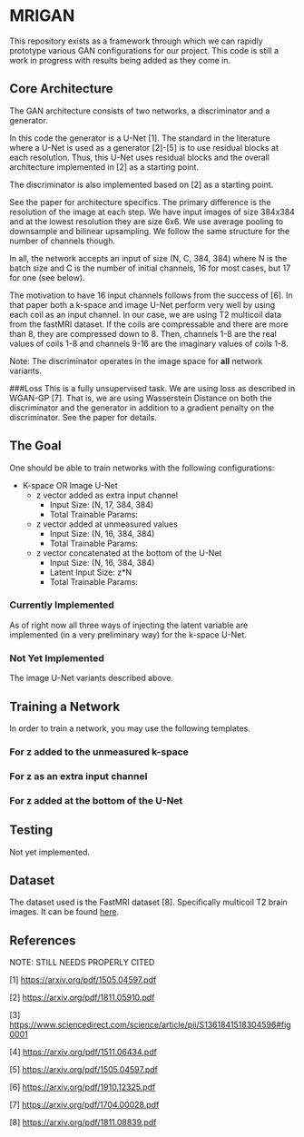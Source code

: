 # MRIGAN
This repository exists as a framework through which we can rapidly prototype
various GAN configurations for our project. This code is still a work in progress
with results being added as they come in.

## Core Architecture
The GAN architecture consists of two networks, a discriminator and a generator.

In this code the generator is a U-Net [1]. The
standard in the literature where a U-Net is used as a generator [2]-[5] is to
use residual blocks at each resolution. Thus, this U-Net uses residual blocks
and the overall architecture implemented in [2] as a starting point.

The discriminator is also implemented based on [2] as a starting point.

See the paper for architecture specifics. The primary difference is the resolution
of the image at each step. We have input images of size 384x384 and
at the lowest resolution they are size 6x6. We use average pooling to downsample
and bilinear upsampling. We follow the same structure for the number of channels though.

In all, the network accepts an input of size (N, C, 384, 384) where N is the batch size and
C is the number of initial channels, 16 for most cases, but 17 for one (see below).

The motivation to have 16 input channels follows from the success of [6]. In that paper
both a k-space and image U-Net perform very well by using each coil as an input channel.
In our case, we are using T2 multicoil data from the fastMRI dataset. If the coils are compressable
and there are more than 8, they are compressed down to 8. Then, channels 1-8 are the real values of
coils 1-8 and channels 9-16 are the imaginary values of coils 1-8.

Note: The discriminator operates in the image space for **all** network variants. 

###Loss
This is a fully unsupervised task. We are using loss as described in WGAN-GP [7]. That is, we are using Wasserstein Distance on both
the discriminator and the generator in addition to a gradient penalty on the discriminator. See the
paper for details.

## The Goal
One should be able to train networks with the following configurations:
* K-space OR Image U-Net
    * z vector added as extra input channel
        * Input Size: (N, 17, 384, 384)
        * Total Trainable Params:
    * z vector added at unmeasured values
        * Input Size: (N, 16, 384, 384)
        * Total Trainable Params:
    * z vector concatenated at the bottom of the U-Net
        * Input Size: (N, 16, 384, 384)
        * Latent Input Size: z*N
        * Total Trainable Params:
    
### Currently Implemented
As of right now all three ways of injecting the latent variable
are implemented (in a very preliminary way) for the k-space U-Net.

### Not Yet Implemented
The image U-Net variants described above.

## Training a Network
In order to train a network, you may use the following templates.

### For z added to the unmeasured k-space

### For z as an extra input channel

### For z added at the bottom of the U-Net

## Testing
Not yet implemented.

## Dataset
The dataset used is the FastMRI dataset [8]. Specifically multicoil T2 brain images. 
It can be found [here](https://fastmri.med.nyu.edu/).

## References
NOTE: STILL NEEDS PROPERLY CITED

[1] https://arxiv.org/pdf/1505.04597.pdf

[2] https://arxiv.org/pdf/1811.05910.pdf

[3] https://www.sciencedirect.com/science/article/pii/S1361841518304596#fig0001

[4] https://arxiv.org/pdf/1511.06434.pdf

[5] https://arxiv.org/pdf/1505.04597.pdf

[6] https://arxiv.org/pdf/1910.12325.pdf

[7] https://arxiv.org/pdf/1704.00028.pdf

[8] https://arxiv.org/pdf/1811.08839.pdf